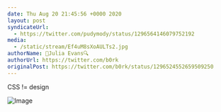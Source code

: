 ```yaml
---
date: Thu Aug 20 21:45:56 +0000 2020
layout: post
syndicateUrl:
  - https://twitter.com/pudymody/status/1296564146079752192
media:
  - /static/stream/Ef4uM8sXoAULTs2.jpg
authorName: 🔎Julia Evans🔍
authorUrl: https://twitter.com/b0rk
originalPost: https://twitter.com/b0rk/status/1296524552659509250
---
```

CSS != design 

![Image](/static/stream/Ef4uM8sXoAULTs2.jpg)